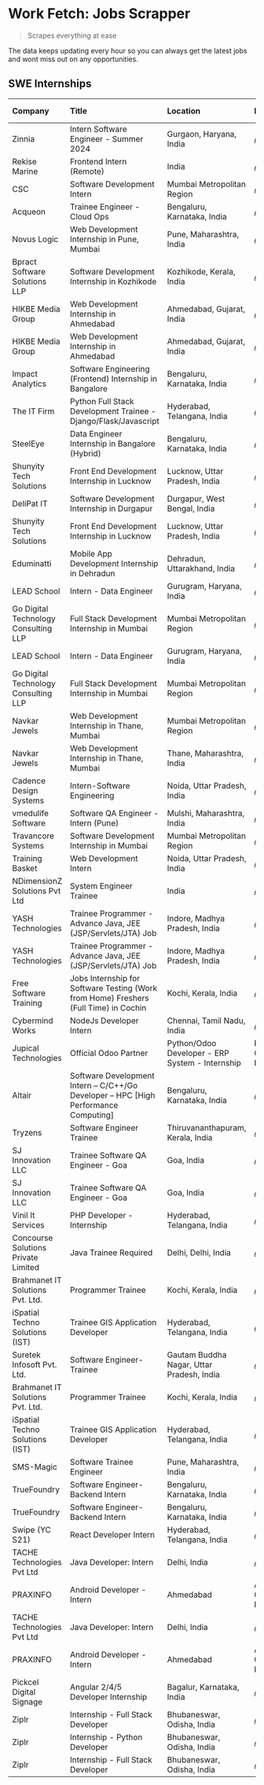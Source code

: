 # Work Fetch: Jobs Scrapper
> Scrapes everything at ease

The data keeps updating every hour so you can always get the latest jobs and wont miss out on any opportunities.

## SWE Internships
<!--START_SECTION:workfetch-->
| Company                                      | Title                                                                                | Location                                  | Link                                                                                                                                                                                                                                                                                                               | Date Posted   |
|:---------------------------------------------|:-------------------------------------------------------------------------------------|:------------------------------------------|:-------------------------------------------------------------------------------------------------------------------------------------------------------------------------------------------------------------------------------------------------------------------------------------------------------------------|:--------------|
| Zinnia                                       | Intern Software Engineer - Summer 2024                                               | Gurgaon, Haryana, India                   | [Apply](https://in.linkedin.com/jobs/view/intern-software-engineer-summer-2024-at-zinnia-3873243337?position=12&pageNum=0&refId=5gcL5h2FqKt7qdADiscPJg%3D%3D&trackingId=%2FV1wJBr0W%2FLaZxnGwP95Pw%3D%3D&trk=public_jobs_jserp-result_search-card)                                                                 | 2024-03-28    |
| Rekise Marine                                | Frontend Intern (Remote)                                                             | India                                     | [Apply](https://in.linkedin.com/jobs/view/frontend-intern-remote-at-rekise-marine-3870316109?position=22&pageNum=0&refId=5gcL5h2FqKt7qdADiscPJg%3D%3D&trackingId=XPs5P6XELUNUK1SIAQDFtg%3D%3D&trk=public_jobs_jserp-result_search-card)                                                                            | 2024-03-28    |
| CSC                                          | Software Development Intern                                                          | Mumbai Metropolitan Region                | [Apply](https://in.linkedin.com/jobs/view/software-development-intern-at-csc-3873662733?position=9&pageNum=0&refId=5gcL5h2FqKt7qdADiscPJg%3D%3D&trackingId=LCeJc6vuPG0BvDOgWo0djw%3D%3D&trk=public_jobs_jserp-result_search-card)                                                                                  | 2024-03-27    |
| Acqueon                                      | Trainee Engineer - Cloud Ops                                                         | Bengaluru, Karnataka, India               | [Apply](https://in.linkedin.com/jobs/view/trainee-engineer-cloud-ops-at-acqueon-3871481740?position=11&pageNum=0&refId=5gcL5h2FqKt7qdADiscPJg%3D%3D&trackingId=usGrFkARGQ0HF3xKe8c2sA%3D%3D&trk=public_jobs_jserp-result_search-card)                                                                              | 2024-03-27    |
| Novus Logic                                  | Web Development Internship in Pune, Mumbai                                           | Pune, Maharashtra, India                  | [Apply](https://in.linkedin.com/jobs/view/web-development-internship-in-pune-mumbai-at-novus-logic-3874053383?position=13&pageNum=0&refId=5gcL5h2FqKt7qdADiscPJg%3D%3D&trackingId=Q%2FCLhlr5E1yZvOESfX%2F81Q%3D%3D&trk=public_jobs_jserp-result_search-card)                                                       | 2024-03-27    |
| Bpract Software Solutions LLP                | Software Development Internship in Kozhikode                                         | Kozhikode, Kerala, India                  | [Apply](https://in.linkedin.com/jobs/view/software-development-internship-in-kozhikode-at-bpract-software-solutions-llp-3874054300?position=23&pageNum=0&refId=5gcL5h2FqKt7qdADiscPJg%3D%3D&trackingId=AsDPYcOfG10bPnJj9n7M9A%3D%3D&trk=public_jobs_jserp-result_search-card)                                      | 2024-03-27    |
| HIKBE Media Group                            | Web Development Internship in Ahmedabad                                              | Ahmedabad, Gujarat, India                 | [Apply](https://in.linkedin.com/jobs/view/web-development-internship-in-ahmedabad-at-hikbe-media-group-3872529646?position=57&pageNum=0&refId=5gcL5h2FqKt7qdADiscPJg%3D%3D&trackingId=AV3%2BBs8AQYBYVpnmUNCW3g%3D%3D&trk=public_jobs_jserp-result_search-card)                                                     | 2024-03-26    |
| HIKBE Media Group                            | Web Development Internship in Ahmedabad                                              | Ahmedabad, Gujarat, India                 | [Apply](https://in.linkedin.com/jobs/view/web-development-internship-in-ahmedabad-at-hikbe-media-group-3872529646?position=8&pageNum=5&refId=ggD4R6Ph%2FsPDq1xCw0g%2Faw%3D%3D&trackingId=NS75TzJShmAuf8sVyYyz%2Bg%3D%3D&trk=public_jobs_jserp-result_search-card)                                                  | 2024-03-26    |
| Impact Analytics                             | Software Engineering (Frontend) Internship in Bangalore                              | Bengaluru, Karnataka, India               | [Apply](https://in.linkedin.com/jobs/view/software-engineering-frontend-internship-in-bangalore-at-impact-analytics-3872535077?position=2&pageNum=7&refId=a0H6o2g65n0ruCw%2BPRgdfg%3D%3D&trackingId=qL3jl0Oipras69f7ii6tLA%3D%3D&trk=public_jobs_jserp-result_search-card)                                         | 2024-03-26    |
| The IT Firm                                  | Python Full Stack Development Trainee - Django/Flask/Javascript                      | Hyderabad, Telangana, India               | [Apply](https://in.linkedin.com/jobs/view/python-full-stack-development-trainee-django-flask-javascript-at-the-it-firm-3864185812?position=44&pageNum=0&refId=5gcL5h2FqKt7qdADiscPJg%3D%3D&trackingId=9AoDxGWGyUSSChiTJ61bQg%3D%3D&trk=public_jobs_jserp-result_search-card)                                       | 2024-03-22    |
| SteelEye                                     | Data Engineer Internship in Bangalore (Hybrid)                                       | Bengaluru, Karnataka, India               | [Apply](https://in.linkedin.com/jobs/view/data-engineer-internship-in-bangalore-hybrid-at-steeleye-3867087388?position=5&pageNum=0&refId=5gcL5h2FqKt7qdADiscPJg%3D%3D&trackingId=1kpR%2Ft99HeA%2Brh83P5XOsA%3D%3D&trk=public_jobs_jserp-result_search-card)                                                        | 2024-03-21    |
| Shunyity Tech Solutions                      | Front End Development Internship in Lucknow                                          | Lucknow, Uttar Pradesh, India             | [Apply](https://in.linkedin.com/jobs/view/front-end-development-internship-in-lucknow-at-shunyity-tech-solutions-3867082792?position=31&pageNum=0&refId=5gcL5h2FqKt7qdADiscPJg%3D%3D&trackingId=St1vMMA5UUmtNafQ1ba66w%3D%3D&trk=public_jobs_jserp-result_search-card)                                             | 2024-03-21    |
| DeliPat IT                                   | Software Development Internship in Durgapur                                          | Durgapur, West Bengal, India              | [Apply](https://in.linkedin.com/jobs/view/software-development-internship-in-durgapur-at-delipat-it-3867079324?position=43&pageNum=0&refId=5gcL5h2FqKt7qdADiscPJg%3D%3D&trackingId=0pSsztTsesnIZkyxVqEd9g%3D%3D&trk=public_jobs_jserp-result_search-card)                                                          | 2024-03-21    |
| Shunyity Tech Solutions                      | Front End Development Internship in Lucknow                                          | Lucknow, Uttar Pradesh, India             | [Apply](https://in.linkedin.com/jobs/view/front-end-development-internship-in-lucknow-at-shunyity-tech-solutions-3867082792?position=6&pageNum=2&refId=Kt12VzzPE9rNJN3ZvcSCHg%3D%3D&trackingId=LvosS9guiULTNlQ1q3o%2Bqg%3D%3D&trk=public_jobs_jserp-result_search-card)                                            | 2024-03-21    |
| Eduminatti                                   | Mobile App Development Internship in Dehradun                                        | Dehradun, Uttarakhand, India              | [Apply](https://in.linkedin.com/jobs/view/mobile-app-development-internship-in-dehradun-at-eduminatti-3864363386?position=36&pageNum=0&refId=5gcL5h2FqKt7qdADiscPJg%3D%3D&trackingId=5ykHqa8j8GCaVq8VLnL%2FrQ%3D%3D&trk=public_jobs_jserp-result_search-card)                                                      | 2024-03-19    |
| LEAD School                                  | Intern - Data Engineer                                                               | Gurugram, Haryana, India                  | [Apply](https://in.linkedin.com/jobs/view/intern-data-engineer-at-lead-school-3862066851?position=27&pageNum=0&refId=5gcL5h2FqKt7qdADiscPJg%3D%3D&trackingId=LwCayQHvytp0Dc7Cr3HYvg%3D%3D&trk=public_jobs_jserp-result_search-card)                                                                                | 2024-03-18    |
| Go Digital Technology Consulting LLP         | Full Stack Development Internship in Mumbai                                          | Mumbai Metropolitan Region                | [Apply](https://in.linkedin.com/jobs/view/full-stack-development-internship-in-mumbai-at-go-digital-technology-consulting-llp-3862793609?position=58&pageNum=0&refId=5gcL5h2FqKt7qdADiscPJg%3D%3D&trackingId=gm0Asv0L4VQea90Znum4Dw%3D%3D&trk=public_jobs_jserp-result_search-card)                                | 2024-03-18    |
| LEAD School                                  | Intern - Data Engineer                                                               | Gurugram, Haryana, India                  | [Apply](https://in.linkedin.com/jobs/view/intern-data-engineer-at-lead-school-3862066851?position=2&pageNum=2&refId=Kt12VzzPE9rNJN3ZvcSCHg%3D%3D&trackingId=SSbFKfQomDtUBsj%2B0yxaeA%3D%3D&trk=public_jobs_jserp-result_search-card)                                                                               | 2024-03-18    |
| Go Digital Technology Consulting LLP         | Full Stack Development Internship in Mumbai                                          | Mumbai Metropolitan Region                | [Apply](https://in.linkedin.com/jobs/view/full-stack-development-internship-in-mumbai-at-go-digital-technology-consulting-llp-3862793609?position=9&pageNum=5&refId=ggD4R6Ph%2FsPDq1xCw0g%2Faw%3D%3D&trackingId=IaQef27HSxURY4RcAMQ2tw%3D%3D&trk=public_jobs_jserp-result_search-card)                             | 2024-03-18    |
| Navkar Jewels                                | Web Development Internship in Thane, Mumbai                                          | Mumbai Metropolitan Region                | [Apply](https://in.linkedin.com/jobs/view/web-development-internship-in-thane-mumbai-at-navkar-jewels-3858080315?position=3&pageNum=0&refId=5gcL5h2FqKt7qdADiscPJg%3D%3D&trackingId=siuFMfNW3O9R0sif1Wouew%3D%3D&trk=public_jobs_jserp-result_search-card)                                                         | 2024-03-15    |
| Navkar Jewels                                | Web Development Internship in Thane, Mumbai                                          | Thane, Maharashtra, India                 | [Apply](https://in.linkedin.com/jobs/view/web-development-internship-in-thane-mumbai-at-navkar-jewels-3858087224?position=37&pageNum=0&refId=5gcL5h2FqKt7qdADiscPJg%3D%3D&trackingId=8KAxFZ7DX%2Bo%2FN93MTpz6aw%3D%3D&trk=public_jobs_jserp-result_search-card)                                                    | 2024-03-15    |
| Cadence Design Systems                       | Intern-Software Engineering                                                          | Noida, Uttar Pradesh, India               | [Apply](https://in.linkedin.com/jobs/view/intern-software-engineering-at-cadence-design-systems-3794689056?position=7&pageNum=7&refId=a0H6o2g65n0ruCw%2BPRgdfg%3D%3D&trackingId=C278c%2BEJL7CjfqAJRLdSsw%3D%3D&trk=public_jobs_jserp-result_search-card)                                                           | 2024-03-09    |
| vmedulife Software                           | Software QA Engineer - Intern (Pune)                                                 | Mulshi, Maharashtra, India                | [Apply](https://in.linkedin.com/jobs/view/software-qa-engineer-intern-pune-at-vmedulife-software-3850054298?position=49&pageNum=0&refId=5gcL5h2FqKt7qdADiscPJg%3D%3D&trackingId=EGKQgLRLYT3KiSWpocPBww%3D%3D&trk=public_jobs_jserp-result_search-card)                                                             | 2024-03-08    |
| Travancore Systems                           | Software Development Internship in Mumbai                                            | Mumbai Metropolitan Region                | [Apply](https://in.linkedin.com/jobs/view/software-development-internship-in-mumbai-at-travancore-systems-3847706952?position=6&pageNum=0&refId=5gcL5h2FqKt7qdADiscPJg%3D%3D&trackingId=XKh15O5H4AFkurNjAVcL7w%3D%3D&trk=public_jobs_jserp-result_search-card)                                                     | 2024-03-05    |
| Training Basket                              | Web Development Intern                                                               | Noida, Uttar Pradesh, India               | [Apply](https://in.linkedin.com/jobs/view/web-development-intern-at-training-basket-3846313887?position=9&pageNum=7&refId=a0H6o2g65n0ruCw%2BPRgdfg%3D%3D&trackingId=qmByqvVFlfKMLgFSA6EU6Q%3D%3D&trk=public_jobs_jserp-result_search-card)                                                                         | 2024-03-04    |
| NDimensionZ Solutions Pvt Ltd                | System Engineer Trainee                                                              | India                                     | [Apply](https://in.linkedin.com/jobs/view/system-engineer-trainee-at-ndimensionz-solutions-pvt-ltd-3836161315?position=6&pageNum=7&refId=a0H6o2g65n0ruCw%2BPRgdfg%3D%3D&trackingId=F23CRsoy4fiXwQjoPtFL5w%3D%3D&trk=public_jobs_jserp-result_search-card)                                                          | 2024-02-22    |
| YASH Technologies                            | Trainee Programmer - Advance Java, JEE (JSP/Servlets/JTA) Job                        | Indore, Madhya Pradesh, India             | [Apply](https://in.linkedin.com/jobs/view/trainee-programmer-advance-java-jee-jsp-servlets-jta-job-at-yash-technologies-3811759183?position=26&pageNum=0&refId=5gcL5h2FqKt7qdADiscPJg%3D%3D&trackingId=ZA5xZHK4aDJYjtj%2FbxW8Jg%3D%3D&trk=public_jobs_jserp-result_search-card)                                    | 2024-02-13    |
| YASH Technologies                            | Trainee Programmer - Advance Java, JEE (JSP/Servlets/JTA) Job                        | Indore, Madhya Pradesh, India             | [Apply](https://in.linkedin.com/jobs/view/trainee-programmer-advance-java-jee-jsp-servlets-jta-job-at-yash-technologies-3811759183?position=1&pageNum=2&refId=Kt12VzzPE9rNJN3ZvcSCHg%3D%3D&trackingId=nnNYxg1zgiGFnqOl5zLqtw%3D%3D&trk=public_jobs_jserp-result_search-card)                                       | 2024-02-13    |
| Free Software Training                       | Jobs Internship for Software Testing (Work from Home) Freshers (Full Time) in Cochin | Kochi, Kerala, India                      | [Apply](https://in.linkedin.com/jobs/view/jobs-internship-for-software-testing-work-from-home-freshers-full-time-in-cochin-at-free-software-training-3826557030?position=46&pageNum=0&refId=5gcL5h2FqKt7qdADiscPJg%3D%3D&trackingId=gAsUTOziyzqTrNL%2F1lWI%2BQ%3D%3D&trk=public_jobs_jserp-result_search-card)     | 2024-02-10    |
| Cybermind Works                              | NodeJs Developer Intern                                                              | Chennai, Tamil Nadu, India                | [Apply](https://in.linkedin.com/jobs/view/nodejs-developer-intern-at-cybermind-works-3821014990?position=40&pageNum=0&refId=5gcL5h2FqKt7qdADiscPJg%3D%3D&trackingId=%2F%2BKkVfESRZvFU2PDluT%2FIA%3D%3D&trk=public_jobs_jserp-result_search-card)                                                                   | 2024-02-08    |
| Jupical Technologies | Official Odoo Partner | Python/Odoo Developer - ERP System - Internship                                      | Rajkot, Gujarat, India                    | [Apply](https://in.linkedin.com/jobs/view/python-odoo-developer-erp-system-internship-at-jupical-technologies-official-odoo-partner-3813626459?position=7&pageNum=0&refId=5gcL5h2FqKt7qdADiscPJg%3D%3D&trackingId=PCp6VPeOA70Q7s7Px0u7mg%3D%3D&trk=public_jobs_jserp-result_search-card)                           | 2024-01-30    |
| Altair                                       | Software Development Intern – C/C++/Go Developer – HPC [High Performance Computing]  | Bengaluru, Karnataka, India               | [Apply](https://in.linkedin.com/jobs/view/software-development-intern-%E2%80%93-c-c%2B%2B-go-developer-%E2%80%93-hpc-high-performance-computing-at-altair-3809167074?position=8&pageNum=0&refId=5gcL5h2FqKt7qdADiscPJg%3D%3D&trackingId=4M%2BFK21Q%2Feb2200TbLv2UA%3D%3D&trk=public_jobs_jserp-result_search-card) | 2024-01-19    |
| Tryzens                                      | Software Engineer Trainee                                                            | Thiruvananthapuram, Kerala, India         | [Apply](https://in.linkedin.com/jobs/view/software-engineer-trainee-at-tryzens-3809363491?position=4&pageNum=0&refId=5gcL5h2FqKt7qdADiscPJg%3D%3D&trackingId=9Zy9zikWDxAkDaWZXKAD8w%3D%3D&trk=public_jobs_jserp-result_search-card)                                                                                | 2024-01-18    |
| SJ Innovation LLC                            | Trainee Software QA Engineer - Goa                                                   | Goa, India                                | [Apply](https://in.linkedin.com/jobs/view/trainee-software-qa-engineer-goa-at-sj-innovation-llc-3804578231?position=54&pageNum=0&refId=5gcL5h2FqKt7qdADiscPJg%3D%3D&trackingId=Jw7zVV8xCgpIjgJF3Du7Uw%3D%3D&trk=public_jobs_jserp-result_search-card)                                                              | 2024-01-18    |
| SJ Innovation LLC                            | Trainee Software QA Engineer - Goa                                                   | Goa, India                                | [Apply](https://in.linkedin.com/jobs/view/trainee-software-qa-engineer-goa-at-sj-innovation-llc-3804578231?position=5&pageNum=5&refId=ggD4R6Ph%2FsPDq1xCw0g%2Faw%3D%3D&trackingId=kShJ%2Fh%2B1a%2BPc%2BOb26sYGEw%3D%3D&trk=public_jobs_jserp-result_search-card)                                                   | 2024-01-18    |
| Vinil It Services                            | PHP Developer - Internship                                                           | Hyderabad, Telangana, India               | [Apply](https://in.linkedin.com/jobs/view/php-developer-internship-at-vinil-it-services-3802010061?position=24&pageNum=0&refId=5gcL5h2FqKt7qdADiscPJg%3D%3D&trackingId=h4MfNZ4209etYOvnO%2FgZIg%3D%3D&trk=public_jobs_jserp-result_search-card)                                                                    | 2024-01-14    |
| Concourse Solutions Private Limited          | Java Trainee Required                                                                | Delhi, Delhi, India                       | [Apply](https://in.linkedin.com/jobs/view/java-trainee-required-at-concourse-solutions-private-limited-3800941190?position=16&pageNum=0&refId=5gcL5h2FqKt7qdADiscPJg%3D%3D&trackingId=TSI2U8BJqUrcdGvY%2FQSlUg%3D%3D&trk=public_jobs_jserp-result_search-card)                                                     | 2024-01-09    |
| Brahmanet IT Solutions Pvt. Ltd.             | Programmer Trainee                                                                   | Kochi, Kerala, India                      | [Apply](https://in.linkedin.com/jobs/view/programmer-trainee-at-brahmanet-it-solutions-pvt-ltd-3800931078?position=29&pageNum=0&refId=5gcL5h2FqKt7qdADiscPJg%3D%3D&trackingId=bAibvydzwzlBomxkOySJPA%3D%3D&trk=public_jobs_jserp-result_search-card)                                                               | 2024-01-09    |
| iSpatial Techno Solutions (IST)              | Trainee GIS Application Developer                                                    | Hyderabad, Telangana, India               | [Apply](https://in.linkedin.com/jobs/view/trainee-gis-application-developer-at-ispatial-techno-solutions-ist-3800933635?position=32&pageNum=0&refId=5gcL5h2FqKt7qdADiscPJg%3D%3D&trackingId=F0eCaWsKA43GpWOakEUtZw%3D%3D&trk=public_jobs_jserp-result_search-card)                                                 | 2024-01-09    |
| Suretek Infosoft Pvt. Ltd.                   | Software Engineer-Trainee                                                            | Gautam Buddha Nagar, Uttar Pradesh, India | [Apply](https://in.linkedin.com/jobs/view/software-engineer-trainee-at-suretek-infosoft-pvt-ltd-3800934643?position=48&pageNum=0&refId=5gcL5h2FqKt7qdADiscPJg%3D%3D&trackingId=byz4MIcPbopNFvnZUnGjqg%3D%3D&trk=public_jobs_jserp-result_search-card)                                                              | 2024-01-09    |
| Brahmanet IT Solutions Pvt. Ltd.             | Programmer Trainee                                                                   | Kochi, Kerala, India                      | [Apply](https://in.linkedin.com/jobs/view/programmer-trainee-at-brahmanet-it-solutions-pvt-ltd-3800931078?position=4&pageNum=2&refId=Kt12VzzPE9rNJN3ZvcSCHg%3D%3D&trackingId=SgRJw%2FKmQkMf5BpZTO3HpA%3D%3D&trk=public_jobs_jserp-result_search-card)                                                              | 2024-01-09    |
| iSpatial Techno Solutions (IST)              | Trainee GIS Application Developer                                                    | Hyderabad, Telangana, India               | [Apply](https://in.linkedin.com/jobs/view/trainee-gis-application-developer-at-ispatial-techno-solutions-ist-3800933635?position=7&pageNum=2&refId=Kt12VzzPE9rNJN3ZvcSCHg%3D%3D&trackingId=6%2F2089IphR9HrcJfiefTqA%3D%3D&trk=public_jobs_jserp-result_search-card)                                                | 2024-01-09    |
| SMS-Magic                                    | Software Trainee Engineer                                                            | Pune, Maharashtra, India                  | [Apply](https://in.linkedin.com/jobs/view/software-trainee-engineer-at-sms-magic-3761409781?position=17&pageNum=0&refId=5gcL5h2FqKt7qdADiscPJg%3D%3D&trackingId=8Cvb91hkCfvRB9WAvUELQQ%3D%3D&trk=public_jobs_jserp-result_search-card)                                                                             | 2023-11-16    |
| TrueFoundry                                  | Software Engineer-Backend Intern                                                     | Bengaluru, Karnataka, India               | [Apply](https://in.linkedin.com/jobs/view/software-engineer-backend-intern-at-truefoundry-3779508170?position=55&pageNum=0&refId=5gcL5h2FqKt7qdADiscPJg%3D%3D&trackingId=PLeP%2F3SnVohiIEzomu4eYw%3D%3D&trk=public_jobs_jserp-result_search-card)                                                                  | 2023-11-10    |
| TrueFoundry                                  | Software Engineer-Backend Intern                                                     | Bengaluru, Karnataka, India               | [Apply](https://in.linkedin.com/jobs/view/software-engineer-backend-intern-at-truefoundry-3779508170?position=6&pageNum=5&refId=ggD4R6Ph%2FsPDq1xCw0g%2Faw%3D%3D&trackingId=4lMxgPhD1i7kprbrPN4uaw%3D%3D&trk=public_jobs_jserp-result_search-card)                                                                 | 2023-11-10    |
| Swipe (YC S21)                               | React Developer Intern                                                               | Hyderabad, Telangana, India               | [Apply](https://in.linkedin.com/jobs/view/react-developer-intern-at-swipe-yc-s21-3737600089?position=19&pageNum=0&refId=5gcL5h2FqKt7qdADiscPJg%3D%3D&trackingId=C%2F6UWXMDb01wY982Oh%2FptQ%3D%3D&trk=public_jobs_jserp-result_search-card)                                                                         | 2023-10-13    |
| TACHE Technologies Pvt Ltd                   | Java Developer: Intern                                                               | Delhi, India                              | [Apply](https://in.linkedin.com/jobs/view/java-developer-intern-at-tache-technologies-pvt-ltd-3627622735?position=50&pageNum=0&refId=5gcL5h2FqKt7qdADiscPJg%3D%3D&trackingId=W2FnDGh2BkAvdYMZzKWTQA%3D%3D&trk=public_jobs_jserp-result_search-card)                                                                | 2023-06-06    |
| PRAXINFO                                     | Android Developer - Intern | Ahmedabad                                               | Ahmedabad, Gujarat, India                 | [Apply](https://in.linkedin.com/jobs/view/android-developer-intern-ahmedabad-at-praxinfo-3627624504?position=56&pageNum=0&refId=5gcL5h2FqKt7qdADiscPJg%3D%3D&trackingId=7A3uyBeybTNicYciJCLiYg%3D%3D&trk=public_jobs_jserp-result_search-card)                                                                     | 2023-06-06    |
| TACHE Technologies Pvt Ltd                   | Java Developer: Intern                                                               | Delhi, India                              | [Apply](https://in.linkedin.com/jobs/view/java-developer-intern-at-tache-technologies-pvt-ltd-3627622735?position=1&pageNum=5&refId=ggD4R6Ph%2FsPDq1xCw0g%2Faw%3D%3D&trackingId=u6neai5btiA%2FJQYox8Oc%2Bw%3D%3D&trk=public_jobs_jserp-result_search-card)                                                         | 2023-06-06    |
| PRAXINFO                                     | Android Developer - Intern | Ahmedabad                                               | Ahmedabad, Gujarat, India                 | [Apply](https://in.linkedin.com/jobs/view/android-developer-intern-ahmedabad-at-praxinfo-3627624504?position=7&pageNum=5&refId=ggD4R6Ph%2FsPDq1xCw0g%2Faw%3D%3D&trackingId=7XBk7D%2FfDnlYgGnDGcQStw%3D%3D&trk=public_jobs_jserp-result_search-card)                                                                | 2023-06-06    |
| Pickcel Digital Signage                      | Angular 2/4/5 Developer Internship                                                   | Bagalur, Karnataka, India                 | [Apply](https://in.linkedin.com/jobs/view/angular-2-4-5-developer-internship-at-pickcel-digital-signage-3627620591?position=4&pageNum=7&refId=a0H6o2g65n0ruCw%2BPRgdfg%3D%3D&trackingId=gLoeWj%2Br3CUgjL%2FmJobP7w%3D%3D&trk=public_jobs_jserp-result_search-card)                                                 | 2023-06-06    |
| Ziplr                                        | Internship - Full Stack Developer                                                    | Bhubaneswar, Odisha, India                | [Apply](https://in.linkedin.com/jobs/view/internship-full-stack-developer-at-ziplr-3645675705?position=30&pageNum=0&refId=5gcL5h2FqKt7qdADiscPJg%3D%3D&trackingId=njle9t4cI9UMuOUwrvRuuQ%3D%3D&trk=public_jobs_jserp-result_search-card)                                                                           | 2023-06-02    |
| Ziplr                                        | Internship - Python Developer                                                        | Bhubaneswar, Odisha, India                | [Apply](https://in.linkedin.com/jobs/view/internship-python-developer-at-ziplr-3645677592?position=39&pageNum=0&refId=5gcL5h2FqKt7qdADiscPJg%3D%3D&trackingId=7M7cNz8M5jH8Xsir3OhFZw%3D%3D&trk=public_jobs_jserp-result_search-card)                                                                               | 2023-06-02    |
| Ziplr                                        | Internship - Full Stack Developer                                                    | Bhubaneswar, Odisha, India                | [Apply](https://in.linkedin.com/jobs/view/internship-full-stack-developer-at-ziplr-3645675705?position=5&pageNum=2&refId=Kt12VzzPE9rNJN3ZvcSCHg%3D%3D&trackingId=iAKrMiXeVX2ITsG97A%2Bi%2Fg%3D%3D&trk=public_jobs_jserp-result_search-card)                                                                        | 2023-06-02    |
<!--END_SECTION:workfetch-->
